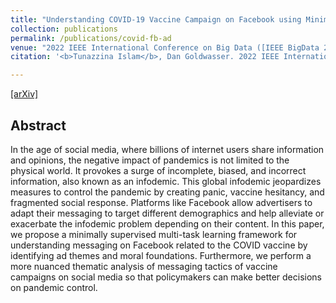 ```yaml
---
title: "Understanding COVID-19 Vaccine Campaign on Facebook using Minimal Supervision"
collection: publications
permalink: /publications/covid-fb-ad
venue: "2022 IEEE International Conference on Big Data ([IEEE BigData 2022](https://bigdataieee.org/BigData2022/))"
citation: '<b>Tunazzina Islam</b>, Dan Goldwasser. 2022 IEEE International Conference on Big Data (IEEE BigData 2022).'

---
```

[[arXiv]](https://arxiv.org/pdf/2210.10031.pdf)

## Abstract
In the age of social media, where billions of internet users share information and opinions, the negative impact of pandemics is not limited to the physical world. It provokes a surge of incomplete, biased, and incorrect information, also known as an infodemic. This global infodemic jeopardizes measures to control the pandemic by creating panic, vaccine hesitancy, and fragmented social response. Platforms like Facebook allow advertisers to adapt their messaging to target different demographics and help alleviate or exacerbate the infodemic problem depending on their content. In this paper, we propose a minimally supervised multi-task learning framework for understanding messaging on Facebook related to the COVID vaccine by identifying ad themes and moral foundations. Furthermore, we perform a more nuanced thematic analysis of messaging tactics of vaccine campaigns on social media so that policymakers can make better decisions on pandemic control.
